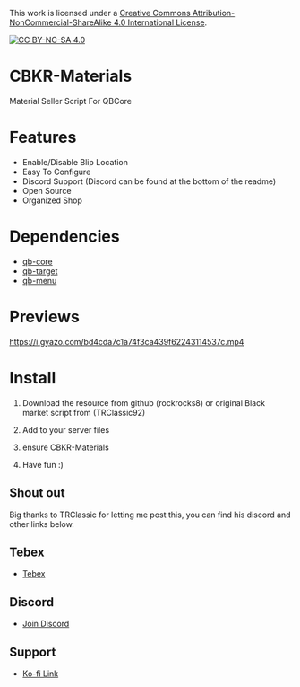 This work is licensed under a [Creative Commons Attribution-NonCommercial-ShareAlike 4.0
International License][cc-by-nc-sa].

[![CC BY-NC-SA 4.0][cc-by-nc-sa-image]][cc-by-nc-sa]

[cc-by-nc-sa]: http://creativecommons.org/licenses/by-nc-sa/4.0/
[cc-by-nc-sa-image]: https://licensebuttons.net/l/by-nc-sa/4.0/88x31.png
[cc-by-nc-sa-shield]: https://img.shields.io/badge/License-CC%20BY--NC--SA%204.0-lightgrey.svg

# CBKR-Materials
Material Seller Script For QBCore

# Features
- Enable/Disable Blip Location
- Easy To Configure
- Discord Support (Discord can be found at the bottom of the readme)
- Open Source
- Organized Shop

# Dependencies
- [qb-core](https://github.com/qbcore-framework/qb-core)
- [qb-target](https://github.com/qbcore-framework/qb-target)
- [qb-menu](https://github.com/qbcore-framework/qb-menu)

# Previews

https://i.gyazo.com/bd4cda7c1a74f3ca439f62243114537c.mp4


# Install

1. Download the resource from github (rockrocks8) or original Black market script from (TRClassic92)

2. Add to your server files

3. ensure CBKR-Materials

4. Have fun :)


## Shout out 
Big thanks to TRClassic for letting me post this, you can find his discord and other links below. 

## Tebex
- [Tebex](https://trclassic.tebex.io/)

## Discord
- [Join Discord](https://discord.gg/zRCdhENsHG)

## Support
- [Ko-fi Link](https://ko-fi.com/trclassic)
